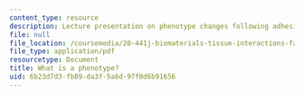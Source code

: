 ```yaml
---
content_type: resource
description: Lecture presentation on phenotype changes following adhesion on biomaterials.
file: null
file_location: /coursemedia/20-441j-biomaterials-tissue-interactions-fall-2009/6b23d7d3fb89da3f5a6d97f0d6b91656_MIT20_441JF09_lec09_iy.pdf
file_type: application/pdf
resourcetype: Document
title: What is a phenotype?
uid: 6b23d7d3-fb89-da3f-5a6d-97f0d6b91656
---
```

